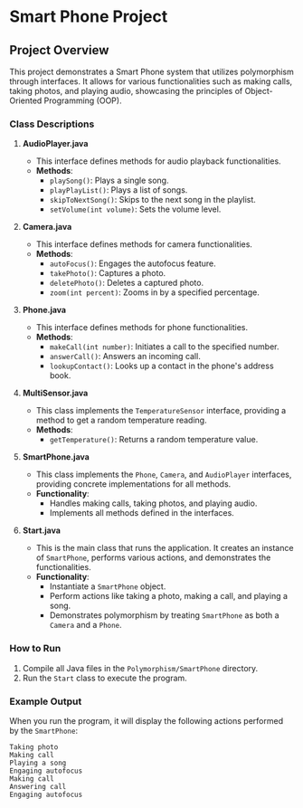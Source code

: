 # Smart Phone Project

## Project Overview
This project demonstrates a Smart Phone system that utilizes polymorphism through interfaces. It allows for various functionalities such as making calls, taking photos, and playing audio, showcasing the principles of Object-Oriented Programming (OOP).

### Class Descriptions

1. **AudioPlayer.java**
   - This interface defines methods for audio playback functionalities.
   - **Methods**:
     - `playSong()`: Plays a single song.
     - `playPlayList()`: Plays a list of songs.
     - `skipToNextSong()`: Skips to the next song in the playlist.
     - `setVolume(int volume)`: Sets the volume level.

2. **Camera.java**
   - This interface defines methods for camera functionalities.
   - **Methods**:
     - `autoFocus()`: Engages the autofocus feature.
     - `takePhoto()`: Captures a photo.
     - `deletePhoto()`: Deletes a captured photo.
     - `zoom(int percent)`: Zooms in by a specified percentage.

3. **Phone.java**
   - This interface defines methods for phone functionalities.
   - **Methods**:
     - `makeCall(int number)`: Initiates a call to the specified number.
     - `answerCall()`: Answers an incoming call.
     - `lookupContact()`: Looks up a contact in the phone's address book.

4. **MultiSensor.java**
   - This class implements the `TemperatureSensor` interface, providing a method to get a random temperature reading.
   - **Methods**:
     - `getTemperature()`: Returns a random temperature value.

5. **SmartPhone.java**
   - This class implements the `Phone`, `Camera`, and `AudioPlayer` interfaces, providing concrete implementations for all methods.
   - **Functionality**:
     - Handles making calls, taking photos, and playing audio.
     - Implements all methods defined in the interfaces.

6. **Start.java**
   - This is the main class that runs the application. It creates an instance of `SmartPhone`, performs various actions, and demonstrates the functionalities.
   - **Functionality**:
     - Instantiate a `SmartPhone` object.
     - Perform actions like taking a photo, making a call, and playing a song.
     - Demonstrates polymorphism by treating `SmartPhone` as both a `Camera` and a `Phone`.

### How to Run
1. Compile all Java files in the `Polymorphism/SmartPhone` directory.
2. Run the `Start` class to execute the program.

### Example Output
When you run the program, it will display the following actions performed by the `SmartPhone`:
```
Taking photo
Making call
Playing a song
Engaging autofocus
Making call
Answering call
Engaging autofocus
```
